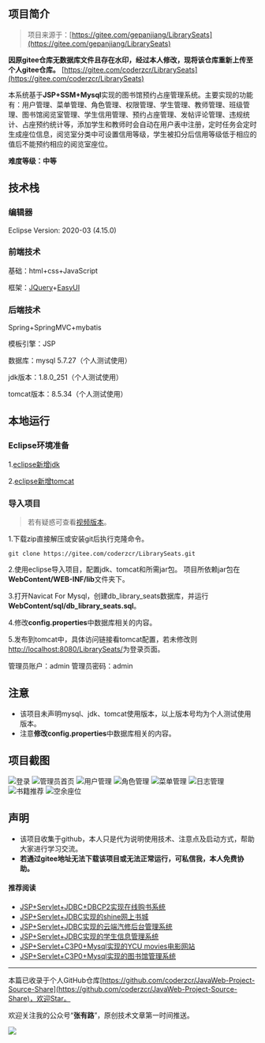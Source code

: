 ## 项目简介

>项目来源于：[https://gitee.com/gepanjiang/LibrarySeats](https://gitee.com/gepanjiang/LibrarySeats)

**因原gitee仓库无数据库文件且存在水印，经过本人修改，现将该仓库重新上传至个人gitee仓库。**
[https://gitee.com/coderzcr/LibrarySeats](https://gitee.com/coderzcr/LibrarySeats)

本系统基于**JSP+SSM+Mysql**实现的图书馆预约占座管理系统。主要实现的功能有：用户管理、菜单管理、角色管理、权限管理、学生管理、教师管理、班级管理、图书馆阅览室管理、学生信用管理、预约占座管理、发帖评论管理、违规统计、占座预约统计等，添加学生和教师时会自动在用户表中注册，定时任务会定时生成座位信息，阅览室分类中可设置信用等级，学生被扣分后信用等级低于相应的值后不能预约相应的阅览室座位。

**难度等级：中等**

## 技术栈

### 编辑器

Eclipse Version: 2020-03 (4.15.0)

### 前端技术

基础：html+css+JavaScript

框架：[JQuery](https://www.runoob.com/jquery/jquery-tutorial.html)+[EasyUI](http://www.jeasyui.com/)

### 后端技术

Spring+SpringMVC+mybatis

模板引擎：JSP

数据库：mysql 5.7.27（个人测试使用）

jdk版本：1.8.0_251（个人测试使用）

tomcat版本：8.5.34（个人测试使用）


## 本地运行

### Eclipse环境准备
1.[eclipse新增jdk](../../public/oldPicturesFromGitee/Eclipse%E6%96%B0%E5%A2%9Ejdk.mp4)

2.[eclipse新增tomcat](../../public/oldPicturesFromGitee/Eclipse%E6%96%B0%E5%A2%9Etomcat.mp4)

### 导入项目

> 若有疑惑可查看[视频版本](https://zhuanlan.zhihu.com/p/142867926)。

1.下载zip直接解压或安装git后执行克隆命令。
```
git clone https://gitee.com/coderzcr/LibrarySeats.git
```
2.使用eclipse导入项目，配置jdk、tomcat和所需jar包。
项目所依赖jar包在**WebContent/WEB-INF/lib**文件夹下。

3.打开Navicat For Mysql，创建db_library_seats数据库，并运行**WebContent/sql/db_library_seats.sql**。

4.修改**config.properties**中数据库相关的内容。

5.发布到tomcat中，具体访问链接看tomcat配置，若未修改则[http://localhost:8080/LibrarySeats/](http://localhost:8080/LibrarySeats/)为登录页面。

管理员账户：admin 管理员密码：admin




## 注意
- 该项目未声明mysql、jdk、tomcat使用版本，以上版本号均为个人测试使用版本。
- 注意**修改config.properties**中数据库相关的内容。


## 项目截图
![登录](../../public/oldPicturesFromGitee/blog20200522115301.png)
![管理员首页](../../public/oldPicturesFromGitee/blog20200522115302.png)
![用户管理](../../public/oldPicturesFromGitee/blog20200522115303.png)
![角色管理](../../public/oldPicturesFromGitee/blog20200522115304.png)
![菜单管理](../../public/oldPicturesFromGitee/blog20200522115305.png)
![日志管理](../../public/oldPicturesFromGitee/blog20200522115306.png)
![书籍推荐](../../public/oldPicturesFromGitee/blog20200522115307.png)
![空余座位](../../public/oldPicturesFromGitee/blog20200522115308.png)
## 声明
- 该项目收集于github，本人只是代为说明使用技术、注意点及启动方式，帮助大家进行学习交流。
- **若通过gitee地址无法下载该项目或无法正常运行，可私信我，本人免费协助。**


#### 推荐阅读
- [JSP+Servlet+JDBC+DBCP2实现在线购书系统](https://mp.weixin.qq.com/s/kFHzkRtL6FNN9koaWAjDkg)
- [JSP+Servlet+JDBC实现的shine网上书城](https://mp.weixin.qq.com/s/GvfywZwg28IMYk5Q2ZWcOw)
- [JSP+Servlet+JDBC实现的云端汽修后台管理系统](https://mp.weixin.qq.com/s/kalGv5T8AZGxTnLHr2wDsA)
- [JSP+Servlet+JDBC实现的学生信息管理系统](https://mp.weixin.qq.com/s/K-H50joCXeE0cnwmtoqhJw)
- [JSP+Servlet+C3P0+Mysql实现的YCU movies电影网站](https://mp.weixin.qq.com/s/bJ1lGNDrVwzXx5z9dDaV-w)
- [JSP+Servlet+C3P0+Mysql实现的图书馆管理系统](https://mp.weixin.qq.com/s/MdGVYX_8t-CiOasghGPrRw)

---

本篇已收录于个人GitHub仓库[https://github.com/coderzcr/JavaWeb-Project-Source-Share](https://github.com/coderzcr/JavaWeb-Project-Source-Share)，欢迎Star。


欢迎关注我的公众号“**张有路**”，原创技术文章第一时间推送。

![](../../public/oldPicturesFromGitee/qrcode.gif)


